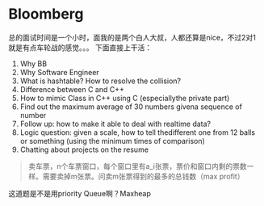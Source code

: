 # Bloomberg

总的面试时间是一个小时，面我的是两个白人大叔，人都还算是nice，不过2对1就是有点车轮战的感觉。。。 下面直接上干活：

1. Why BB
2. Why Software Engineer
3. What is hashtable? How to resolve the collision?
4. Difference between C and C++
5. How to mimic Class in C++ using C (especiallythe private part)
6. Find out the maximum average of 30 numbers givena sequence of number
7. Follow up: how to make it able to deal with realtime data?
8. Logic question: given a scale, how to tell thedifferent one from 12 balls or something (using the minimum times of comparison)
9. Chatting about projects on the resume

> 卖车票，n个车票窗口，每个窗口里有a_i张票，票价和窗口内剩的票数一样。需要卖掉m张票。问卖m张票得到的最多的总钱数（max profit）

这道题是不是用priority Queue啊？Maxheap